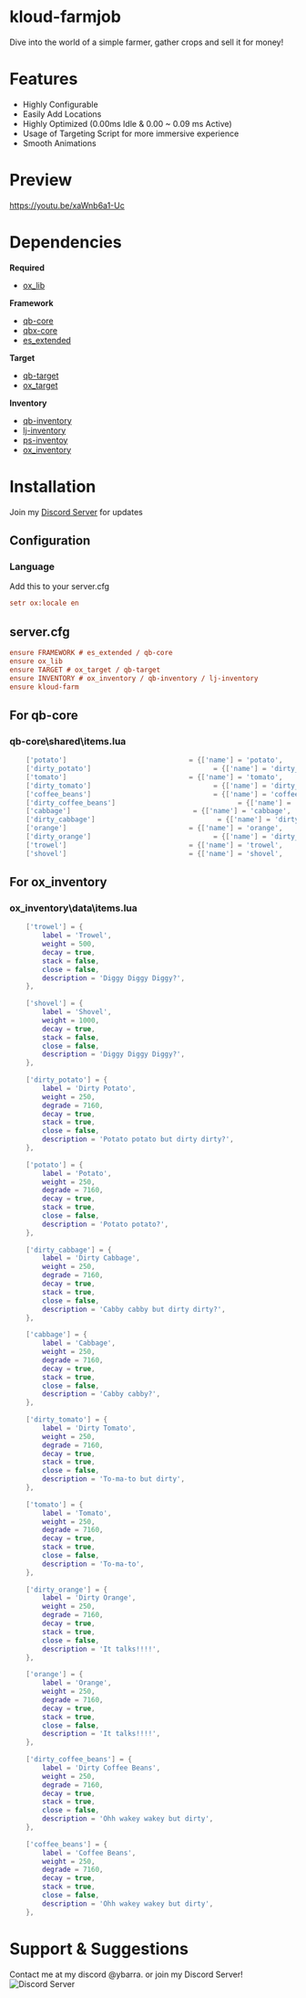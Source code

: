 # kloud-farmjob

Dive into the world of a simple farmer, gather crops and sell it for money!

# Features

* Highly Configurable
* Easily Add Locations
* Highly Optimized (0.00ms Idle & 0.00 ~ 0.09 ms Active)
* Usage of Targeting Script for more immersive experience
* Smooth Animations

# Preview

https://youtu.be/xaWnb6a1-Uc

# Dependencies

**Required**

* [ox_lib](https://github.com/overextended/ox_lib)

**Framework**

- [qb-core](https://github.com/qbcore-framework/qb-core)
- [qbx-core](https://github.com/Qbox-project/qbx-core)
- [es_extended](https://github.com/esx-framework/esx_core)

**Target**

- [qb-target](https://github.com/qbcore-framework/qb-target) 
- [ox_target](https://github.com/overextended/ox_target)

**Inventory**

- [qb-inventory](https://github.com/qbcore-framework/qb-inventory)
- [lj-inventory](https://github.com/loljoshie/lj-inventory)
- [ps-inventoy](https://github.com/Project-Sloth/ps-inventory)
- [ox_inventory](https://overextended.dev/ox_inventory) 

# Installation

Join my [Discord Server](https://discord.gg/DbqC2SWzJk) for updates

## Configuration

### Language

Add this to your server.cfg
```cfg
setr ox:locale en
```

## server.cfg

```cfg
ensure FRAMEWORK # es_extended / qb-core
ensure ox_lib
ensure TARGET # ox_target / qb-target
ensure INVENTORY # ox_inventory / qb-inventory / lj-inventory
ensure kloud-farm
```

## For qb-core

### qb-core\shared\items.lua

```lua
    ['potato']                              = {['name'] = 'potato',                                ['label'] = 'Potato',             ['weight'] = 350,           ['type'] = 'item',         ['image'] = 'potato.png',              ['unique'] = false,         ['useable'] = false,     ['shouldClose'] = true,      ['combinable'] = nil,   ['description'] = 'Po-ta-to'},
    ['dirty_potato']                              = {['name'] = 'dirty_potato',                                ['label'] = 'Dirty Potato',             ['weight'] = 350,           ['type'] = 'item',         ['image'] = 'dirty_potato.png',              ['unique'] = false,         ['useable'] = false,     ['shouldClose'] = true,      ['combinable'] = nil,   ['description'] = 'Po-ta-to'},
    ['tomato']                              = {['name'] = 'tomato',                                ['label'] = 'Tomato',             ['weight'] = 350,           ['type'] = 'item',         ['image'] = 'tomato.png',              ['unique'] = false,         ['useable'] = false,     ['shouldClose'] = true,      ['combinable'] = nil,   ['description'] = 'To-ma-to'},
    ['dirty_tomato']                              = {['name'] = 'dirty_tomato',                                ['label'] = 'Dirty Tomato',             ['weight'] = 350,           ['type'] = 'item',         ['image'] = 'dirty_tomato.png',              ['unique'] = false,         ['useable'] = false,     ['shouldClose'] = true,      ['combinable'] = nil,   ['description'] = 'To-ma-to'},
    ['coffee_beans']                              = {['name'] = 'coffee_beans',                                ['label'] = 'Coffee Beans',             ['weight'] = 350,           ['type'] = 'item',         ['image'] = 'coffee_beans.png',              ['unique'] = false,         ['useable'] = false,     ['shouldClose'] = true,      ['combinable'] = nil,   ['description'] = 'Wakey wakey!'},
    ['dirty_coffee_beans']                              = {['name'] = 'dirty_coffee_beans',                                ['label'] = 'Dirty Coffee Beans',             ['weight'] = 350,           ['type'] = 'item',         ['image'] = 'dirty_coffee_beans.png',              ['unique'] = false,         ['useable'] = false,     ['shouldClose'] = true,      ['combinable'] = nil,   ['description'] = 'Wakey wakey!'},
    ['cabbage']                              = {['name'] = 'cabbage',                                ['label'] = 'Cabbage',             ['weight'] = 350,           ['type'] = 'item',         ['image'] = 'cabbage.png',              ['unique'] = false,         ['useable'] = false,     ['shouldClose'] = true,      ['combinable'] = nil,   ['description'] = 'Let-tuce? No!'},
    ['dirty_cabbage']                              = {['name'] = 'dirty_cabbage',                                ['label'] = 'Dirty Cabbage',             ['weight'] = 350,           ['type'] = 'item',         ['image'] = 'dirty_cabbage.png',              ['unique'] = false,         ['useable'] = false,     ['shouldClose'] = true,      ['combinable'] = nil,   ['description'] = 'Let-tuce? No!'},
    ['orange']                              = {['name'] = 'orange',                                ['label'] = 'Orange',             ['weight'] = 350,           ['type'] = 'item',         ['image'] = 'orange.png',              ['unique'] = false,         ['useable'] = false,     ['shouldClose'] = true,      ['combinable'] = nil,   ['description'] = 'The talking orange!'},
    ['dirty_orange']                              = {['name'] = 'dirty_orange',                                ['label'] = 'Dirty Orange',             ['weight'] = 350,           ['type'] = 'item',         ['image'] = 'dirty_orange.png',              ['unique'] = false,         ['useable'] = false,     ['shouldClose'] = true,      ['combinable'] = nil,   ['description'] = 'The talking orange!'},
    ['trowel']                              = {['name'] = 'trowel',                                ['label'] = 'Trowel',             ['weight'] = 350,           ['type'] = 'item',         ['image'] = 'trowel.png',              ['unique'] = false,         ['useable'] = false,     ['shouldClose'] = true,      ['combinable'] = nil,   ['description'] = 'Mini-shovel yes'},
    ['shovel']                              = {['name'] = 'shovel',                                ['label'] = 'Shovel',             ['weight'] = 350,           ['type'] = 'item',         ['image'] = 'shovel.png',              ['unique'] = false,         ['useable'] = false,     ['shouldClose'] = true,      ['combinable'] = nil,   ['description'] = 'Legit shovel yes'},
```

## For ox_inventory

### ox_inventory\data\items.lua

```lua
	['trowel'] = {
		label = 'Trowel',
		weight = 500,
		decay = true,
		stack = false,
		close = false,
		description = 'Diggy Diggy Diggy?',
	},
	
	['shovel'] = {
		label = 'Shovel',
		weight = 1000,
		decay = true,
		stack = false,
		close = false,
		description = 'Diggy Diggy Diggy?',
	},
	
	['dirty_potato'] = {
		label = 'Dirty Potato',
		weight = 250,
		degrade = 7160,
		decay = true,
		stack = true,
		close = false,
		description = 'Potato potato but dirty dirty?',
	},
	
	['potato'] = {
		label = 'Potato',
		weight = 250,
		degrade = 7160,
		decay = true,
		stack = true,
		close = false,
		description = 'Potato potato?',
	},
	
	['dirty_cabbage'] = {
		label = 'Dirty Cabbage',
		weight = 250,
		degrade = 7160,
		decay = true,
		stack = true,
		close = false,
		description = 'Cabby cabby but dirty dirty?',
	},
	
	['cabbage'] = {
		label = 'Cabbage',
		weight = 250,
		degrade = 7160,
		decay = true,
		stack = true,
		close = false,
		description = 'Cabby cabby?',
	},
	
	['dirty_tomato'] = {
		label = 'Dirty Tomato',
		weight = 250,
		degrade = 7160,
		decay = true,
		stack = true,
		close = false,
		description = 'To-ma-to but dirty',
	},
	
	['tomato'] = {
		label = 'Tomato',
		weight = 250,
		degrade = 7160,
		decay = true,
		stack = true,
		close = false,
		description = 'To-ma-to',
	},
	
	['dirty_orange'] = {
		label = 'Dirty Orange',
		weight = 250,
		degrade = 7160,
		decay = true,
		stack = true,
		close = false,
		description = 'It talks!!!!',
	},
	
	['orange'] = {
		label = 'Orange',
		weight = 250,
		degrade = 7160,
		decay = true,
		stack = true,
		close = false,
		description = 'It talks!!!!',
	},
	
	['dirty_coffee_beans'] = {
		label = 'Dirty Coffee Beans',
		weight = 250,
		degrade = 7160,
		decay = true,
		stack = true,
		close = false,
		description = 'Ohh wakey wakey but dirty',
	},
	
	['coffee_beans'] = {
		label = 'Coffee Beans',
		weight = 250,
		degrade = 7160,
		decay = true,
		stack = true,
		close = false,
		description = 'Ohh wakey wakey but dirty',
	},
```

# Support & Suggestions

Contact me at my discord @ybarra. or join my Discord Server! <br>![Discord Server](https://discordapp.com/api/guilds/1131198002976014377/widget.png?style=shield)

